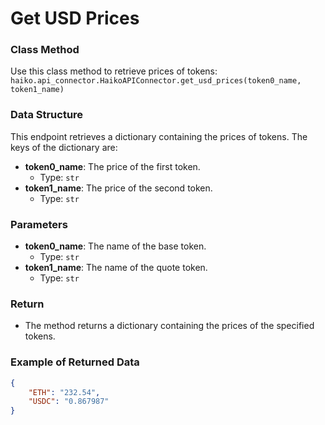 # Get USD Prices

### Class Method
Use this class method to retrieve prices of tokens:
`haiko.api_connector.HaikoAPIConnector.get_usd_prices(token0_name, token1_name)`

### Data Structure
This endpoint retrieves a dictionary containing the prices of tokens. The keys of the dictionary are:
- **token0_name**: The price of the first token.
  - Type: `str`
- **token1_name**: The price of the second token.
  - Type: `str`

### Parameters
- **token0_name**: The name of the base token.
  - Type: `str`
- **token1_name**: The name of the quote token.
  - Type: `str`

### Return
- The method returns a dictionary containing the prices of the specified tokens.

### Example of Returned Data
```json
{
    "ETH": "232.54",
    "USDC": "0.867987"
}
```
